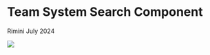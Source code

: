 # Team System Search Component

Rimini July 2024

![](https://i.giphy.com/media/v1.Y2lkPTc5MGI3NjExaXV4ZzNpdHlrbW54M2R5d2J1Y3lkenl0cjAwYzQ4MnZnc3IzZW5qOCZlcD12MV9pbnRlcm5hbF9naWZfYnlfaWQmY3Q9Zw/xCwYFe19SldXLrJlwm/giphy.gif)
